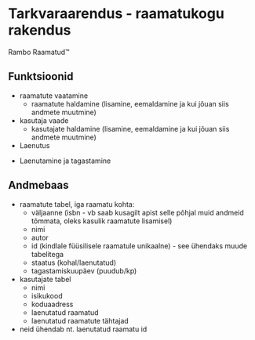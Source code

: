 # Tarkvaraarendus - raamatukogu rakendus
Rambo Raamatud™

## Funktsioonid
- raamatute vaatamine
  + raamatute haldamine (lisamine, eemaldamine ja kui jõuan siis andmete muutmine)
- kasutaja vaade
  + kasutajate haldamine (lisamine, eemaldamine ja kui jõuan siis andmete muutmine) 
-  Laenutus
  + Laenutamine ja tagastamine

## Andmebaas
- raamatute tabel, iga raamatu kohta:
  + väljaanne (isbn - vb saab kusagilt apist selle põhjal muid andmeid tõmmata, oleks kasulik raamatute lisamisel)
  + nimi
  + autor
  + id (kindlale füüsilisele raamatule unikaalne) - see ühendaks muude tabelitega
  + staatus (kohal/laenutatud)
  + tagastamiskuupäev (puudub/kp)
- kasutajate tabel
  + nimi
  + isikukood
  + koduaadress
  + laenutatud raamatud
  + laenutatud raamatute tähtajad
- neid ühendab nt. laenutatud raamatu id
